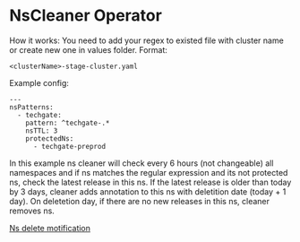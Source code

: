 # NsCleaner Operator

How it works:
You need to add your regex to existed file with cluster name or create new one in values folder. Format:
```
<clusterName>-stage-cluster.yaml
```

Example config:
```
---
nsPatterns:
  - techgate:
    pattern: ^techgate-.*
    nsTTL: 3
    protectedNs:
      - techgate-preprod
```
In this example ns cleaner will check every 6 hours (not changeable) all namespaces and if ns matches the regular expression and its not protected ns, check the latest release in this ns. If the latest release is older than today by 3 days, cleaner adds annotation to this ns with deletition date (today + 1 day). On deletetion day, if there are no new releases in this ns, cleaner removes ns.

[Ns delete motification](https://lemanapro.loop.ru/leroymerlin/channels/lmru-devops-namespace-deletion)
